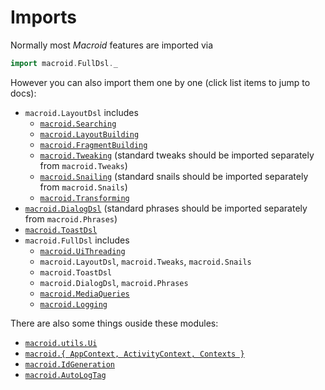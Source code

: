 # Imports

Normally most *Macroid* features are imported via

```scala
import macroid.FullDsl._
```

However you can also import them one by one (click list items to jump to docs):

* `macroid.LayoutDsl` includes
  * [`macroid.Searching`](Searching.html)
  * [`macroid.LayoutBuilding`](Bricks.html)
  * [`macroid.FragmentBuilding`](Fragments.html)
  * [`macroid.Tweaking`](Tweaks.html#tweaking) (standard tweaks should be imported separately from `macroid.Tweaks`)
  * [`macroid.Snailing`](Snails.html#-snailing-) (standard snails should be imported separately from `macroid.Snails`)
  * [`macroid.Transforming`](Transformers.html)
* [`macroid.DialogDsl`](ToastsDialogs.html#dialogs) (standard phrases should be imported separately from `macroid.Phrases`)
* [`macroid.ToastDsl`](ToastsDialogs.html#toasts)
* `macroid.FullDsl` includes
  * [`macroid.UiThreading`](UiActions.html)
  * `macroid.LayoutDsl`, `macroid.Tweaks`, `macroid.Snails`
  * `macroid.ToastDsl`
  * `macroid.DialogDsl`, `macroid.Phrases`
  * [`macroid.MediaQueries`](MediaQueries.html)
  * [`macroid.Logging`](Logging.html)

There are also some things ouside these modules:

* [`macroid.utils.Ui`](UiActions.html)
* [`macroid.{ AppContext, ActivityContext, Contexts }`](Contexts.html)
* [`macroid.IdGeneration`](Searching.html#id-and-tag-generation)
* [`macroid.AutoLogTag`](Logging.html)